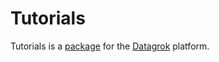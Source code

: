 # Tutorials

Tutorials is a [package](https://datagrok.ai/help/develop/develop#packages) for the [Datagrok](https://datagrok.ai) platform.
